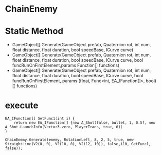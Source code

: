 # ChainEnemy

# Static Method

* GameObject[] Generate(GameObject prefab, Quaternion rot, int num, float distance, float duration, bool speedBase, ICurve curve)
* GameObject[] Generate(GameObject prefab, Quaternion rot, int num, float distance, float duration, bool speedBase, ICurve curve, bool funcRunOnFirstElement,params Function[] functions)
* GameObject[] Generate(GameObject prefab, Quaternion rot, int num, float distance, float duration, bool speedBase, ICurve curve, bool funcRunOnFirstElement, params (float, Func<int, EA_IFunction[]>, bool)[] functions)

# execute

```
EA_IFunction[] GetFunc1(int i) {
    return new EA_IFunction[] {new A_Shot(false, bullet, 1, 0.5f, new A_Shot.LaunchInfo(Vector3.zero, PlayerTrans, true, 0))
}

ChainEnemy.Generate(enemy, RotationLeft, 8, 2, 5, true, new StraightLine(V2(0, 0), V2(10, 0), V2(12, 10)), false,(10, GetFunc1, false));
```
